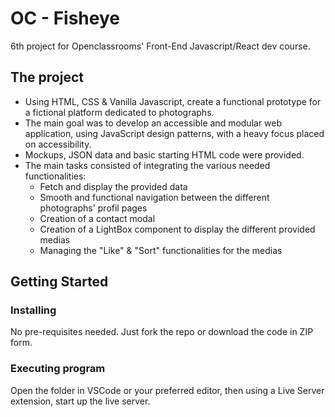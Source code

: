 # OC - Fisheye

6th project for Openclassrooms' Front-End Javascript/React dev course.

## The project

* Using HTML, CSS & Vanilla Javascript, create a functional prototype for a fictional platform dedicated to photographs.
* The main goal was to develop an accessible and modular web application, using JavaScript design patterns, with a heavy focus placed on accessibility.
* Mockups, JSON data and basic starting HTML code were provided.
* The main tasks consisted of integrating the various needed functionalities:
  * Fetch and display the provided data
  * Smooth and functional navigation between the different photographs' profil pages
  * Creation of a contact modal
  * Creation of a LightBox component to display the different provided medias
  * Managing the "Like" & "Sort" functionalities for the medias

## Getting Started

### Installing

No pre-requisites needed. Just fork the repo or download the code in ZIP form.

### Executing program

Open the folder in VSCode or your preferred editor, then using a Live Server extension, start up the live server.

